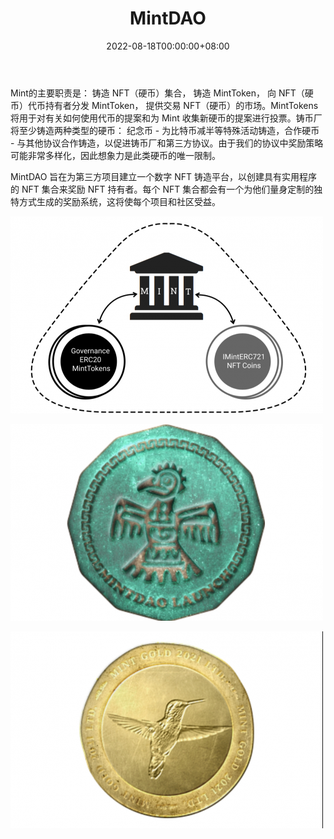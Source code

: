 ﻿---
title: "MintDAO"
description: "Mint 项目是一个数字铸币厂，为特殊场合提供有限的硬币收藏 (NFT)。每个系列都有独特的奖励策略。"
date: 2022-08-18T00:00:00+08:00
lastmod: 2022-08-18T00:00:00+08:00
draft: false
authors: ["seven"]
featuredImage: "mintdao.png"
tags: ["Collectibles","MintDAO"]
categories: ["nfts"]
nfts: ["Collectibles"]
blockchain: "Polygon"
website: "https://mintdao.io/?utm_source=DappRadar&utm_medium=deeplink&utm_campaign=visit-website"
twitter: "https://twitter.com/MintDAO3"
discord: "https://discord.com/invite/pdVckwcAsg"
telegram: "https://t.me/mintdaoio"
github: ""
youtube: ""
twitch: ""
facebook: ""
instagram: ""
reddit: ""
medium: "https://medium.com/@mintdao"
steam: ""
gitbook: ""
googleplay: ""
appstore: ""
status: "Live"
weight: 
lightgallery: true
toc: true
pinned: false
recommend: false
recommend1: false
---
Mint的主要职责是： 铸造 NFT（硬币）集合， 铸造 MintToken， 向 NFT（硬币）代币持有者分发 MintToken， 提供交易 NFT（硬币）的市场。MintTokens将用于对有关如何使用代币的提案和为 Mint 收集新硬币的提案进行投票。铸币厂将至少铸造两种类型的硬币： 纪念币 - 为比特币减半等特殊活动铸造，合作硬币 - 与其他协议合作铸造，以促进铸币厂和第三方协议。由于我们的协议中奖励策略可能非常多样化，因此想象力是此类硬币的唯一限制。

MintDAO 旨在为第三方项目建立一个数字 NFT 铸造平台，以创建具有实用程序的 NFT 集合来奖励 NFT 持有者。每个 NFT 集合都会有一个为他们量身定制的独特方式生成的奖励系统，这将使每个项目和社区受益。

![1](1660895927953.jpg)

![2](1660895944661.jpg)

![3](1660895957123.jpg)